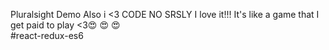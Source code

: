 Pluralsight Demo
Also i <3 CODE NO SRSLY I love it!!! It's like a game that I get paid to play <3😍 😍 😍  
#react-redux-es6
